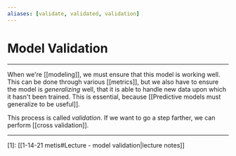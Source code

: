 ```yaml
---
aliases: [validate, validated, validation]
---
```

# Model Validation
---
When we're [[modeling]], we must ensure that this model is working well. This can be done through various [[metrics]], but we also have to ensure the model is *generalizing* well, that it is able to handle new data upon which it hasn't been trained. This is essential, because [[Predictive models must generalize to be useful]]. 

This process is called *validation*. If we want to go a step farther, we can perform [[cross validation]]. 

---
[1]: [[1-14-21 metis#Lecture - model validation|lecture notes]]